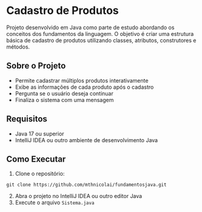 # Cadastro de Produtos 

Projeto desenvolvido em Java como parte de estudo abordando os conceitos dos fundamentos da linguagem.
O objetivo é criar uma estrutura básica de cadastro de produtos utilizando classes, atributos, construtores e métodos.

## Sobre o Projeto

- Permite cadastrar múltiplos produtos interativamente
- Exibe as informações de cada produto após o cadastro
- Pergunta se o usuário deseja continuar
- Finaliza o sistema com uma mensagem
  
##  Requisitos

- Java 17 ou superior
- IntelliJ IDEA ou outro ambiente de desenvolvimento Java
 
## Como Executar

1. Clone o repositório:

`git clone https://github.com/mthnicolai/fundamentosjava.git`

2. Abra o projeto no IntelliJ IDEA ou outro editor Java
3. Execute o arquivo `Sistema.java`
